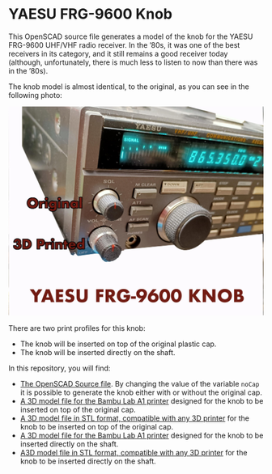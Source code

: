 # YAESU FRG-9600 Knob

This OpenSCAD source file generates a model of the knob for the YAESU
FRG-9600 UHF/VHF radio receiver. In the ’80s, it was one of the best
receivers in its category, and it still remains a good receiver today
(although, unfortunately, there is much less to listen to now than
there was in the ’80s).

The knob model is almost identical, to the original, as you can see in
the following photo:

![Original and 3D printed knobs](img/FRG9600-SmallKnob-v2-printed.jpg "Original and 3D printed knobs")

There are two print profiles for this knob:

- The knob will be inserted on top of the original plastic cap.
- The knob will be inserted directly on the shaft.

In this repository, you will find:

- [The OpenSCAD Source file](FRG9600-SmallKnob-v2.scad). By changing the
  value of the variable `noCap` it is possible to generate the knob
  either with or without the original cap.
- [A 3D model file for the Bambu Lab A1 printer](3dmodel/FRG9600-SmallKnob-v2.3mf)
  designed for the knob to be inserted on top of the original cap.
- [A 3D model file in STL format, compatible with any 3D printer](3dmodel/FRG9600-SmallKnob-v2.stl)
  for the knob to be inserted on top of the original cap.
- [A 3D model file for the Bambu Lab A1 printer](3dmodel/FRG9600-SmallKnob-v2-nocap.3mf)
  designed for the knob to be inserted directly on the shaft.
- [A3D model file in STL format, compatible with any 3D printer](3dmodel/FRG9600-SmallKnob-v2-nocap.stl)
  for the knob to be inserted directly on the shaft.



